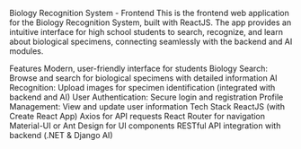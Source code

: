 Biology Recognition System - Frontend
This is the frontend web application for the Biology Recognition System, built with ReactJS. The app provides an intuitive interface for high school students to search, recognize, and learn about biological specimens, connecting seamlessly with the backend and AI modules.

Features
Modern, user-friendly interface for students
Biology Search: Browse and search for biological specimens with detailed information
AI Recognition: Upload images for specimen identification (integrated with backend and AI)
User Authentication: Secure login and registration
Profile Management: View and update user information
Tech Stack
ReactJS (with Create React App)
Axios for API requests
React Router for navigation
Material-UI or Ant Design for UI components
RESTful API integration with backend (.NET & Django AI)

